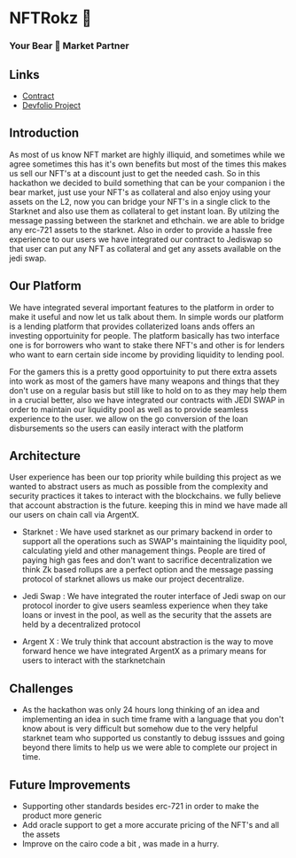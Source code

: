 # NFTRokz 🤘
### Your Bear 🐻 Market Partner

## Links
- [Contract](https://github.com/harshu4/NFTRokz-Contract)
- [Devfolio Project](https://devfolio.co/projects/nftrokz-347c)


## Introduction

As most of us know NFT market are highly illiquid, and sometimes while we agree sometimes this has it's own benefits but most of the times this makes us sell our NFT's at a discount just to get the needed cash. So in this hackathon we decided to build something that can be your companion i the bear market, just use your NFT's as collateral and also enjoy using your assets on the L2, now you can bridge your NFT's in a single click to the Starknet and also use them as collateral to get instant loan. By utilzing the message passing between the starknet and ethchain. we are able to bridge any erc-721 assets to the starknet. Also in order to provide a hassle free experience to our users we have integrated our contract to Jediswap so that user can put any NFT as collateral and get any assets available on the jedi swap.

## Our Platform 

We have integrated several important features to the platform in order  to make it useful and now let us talk about them. In simple words our platform is a lending platform that provides collaterized loans ands  offers an investing opportuinity for people. The platform basically has two interface one is for borrowers who  want to stake there NFT's and other is for lenders who want to earn certain side income by providing liquidity to lending pool. 

For the gamers this is a pretty good opportuinity to put there extra assets into work as most of the gamers have many weapons and things that they don't use on a regular basis but still like to hold on to as they may help them in a crucial better, also we have integrated our contracts with JEDI SWAP in order to maintain our liquidity pool as well as to provide seamless experience to the user. we allow on the go conversion of the loan disbursements so the users can easily interact with the platform

## Architecture

User experience has been our top priority while building this project as we wanted to abstract users as much as possible from the complexity and security practices it takes to interact with the blockchains. we fully believe that account abstraction is the future. keeping this in mind we have made all our users on chain call via ArgentX. 

- Starknet : We have used starknet as our primary backend in order to support all the operations such as SWAP's maintaining the liquidity pool, calculating yield and other management things. People are tired of paying high gas fees and don't want to sacrifice decentralization we think Zk based rollups are a perfect option and the message passing protocol of starknet allows us make our project decentralize.

- Jedi Swap : We have integrated the router interface of Jedi swap on our protocol inorder to give users seamless experience when they take loans or invest in the pool, as well as the security that the assets are held by a decentralized protocol 

- Argent X : We truly think that account abstraction is the way to move forward hence we have integrated ArgentX as a primary means for users to interact with the starknetchain

## Challenges 

- As the hackathon was only 24 hours long thinking of an idea and implementing an idea in such time frame with a language that you don't know about is very difficult but somehow due to the very helpful starknet team who supported us constantly to debug isssues and going beyond there limits to help us we were able to complete our project in time.


## Future Improvements 

- Supporting other standards besides erc-721 in order to make the product more generic 
- Add oracle support to get a more accurate pricing of the NFT's and all the assets 
- Improve on the cairo code a bit , was made in a hurry.
